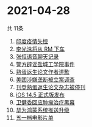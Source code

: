 # 2021-04-28
  共 11条

  <!-- BEGIN -->
  <!-- 最后更新时间:Wed Apr 28 2021 05:19:25 GMT+0000 (Coordinated Universal Time) -->
  1. [印度疫情失控](https://www.zhihu.com/search?q=印度疫情)
1. [李光洙将从 RM 下车](https://www.zhihu.com/search?q=李光洙下车)
1. [张恒语音聊天记录](https://www.zhihu.com/search?q=张恒郑爽)
1. [警方辟谣盐城工学院事件](https://www.zhihu.com/search?q=盐城工学院)
1. [熟蛋返生论文作者道歉](https://www.zhihu.com/search?q=熟蛋返生论文)
1. [美团涉嫌垄断被立案调查](https://www.zhihu.com/search?q=美团垄断)
1. [刊登熟蛋返生论文杂志被停刊](https://www.zhihu.com/search?q=写真地理)
1. [iOS 14.5 正式版发布](https://www.zhihu.com/search?q=ios14.5正式版)
1. [卫健委回应肿瘤治疗黑幕](https://www.zhihu.com/search?q=肿瘤治疗黑幕)
1. [华为鸿蒙系统推送升级](https://www.zhihu.com/search?q=华为鸿蒙系统)
1. [五一档电影片单](https://www.zhihu.com/search?q=五一档电影)
  <!-- END -->
  